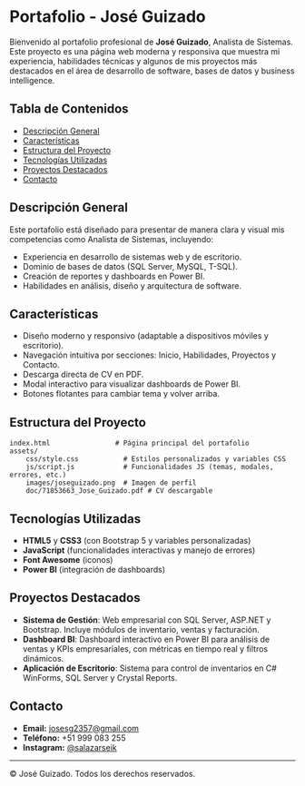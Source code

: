 # Portafolio - José Guizado

Bienvenido al portafolio profesional de **José Guizado**, Analista de Sistemas. Este proyecto es una página web moderna y responsiva que muestra mi experiencia, habilidades técnicas y algunos de mis proyectos más destacados en el área de desarrollo de software, bases de datos y business intelligence.

## Tabla de Contenidos
- [Descripción General](#descripción-general)
- [Características](#características)
- [Estructura del Proyecto](#estructura-del-proyecto)
- [Tecnologías Utilizadas](#tecnologías-utilizadas)
- [Proyectos Destacados](#proyectos-destacados)
- [Contacto](#contacto)

## Descripción General
Este portafolio está diseñado para presentar de manera clara y visual mis competencias como Analista de Sistemas, incluyendo:
- Experiencia en desarrollo de sistemas web y de escritorio.
- Dominio de bases de datos (SQL Server, MySQL, T-SQL).
- Creación de reportes y dashboards en Power BI.
- Habilidades en análisis, diseño y arquitectura de software.

## Características
- Diseño moderno y responsivo (adaptable a dispositivos móviles y escritorio).
- Navegación intuitiva por secciones: Inicio, Habilidades, Proyectos y Contacto.
- Descarga directa de CV en PDF.
- Modal interactivo para visualizar dashboards de Power BI.
- Botones flotantes para cambiar tema y volver arriba.

## Estructura del Proyecto
```
index.html                # Página principal del portafolio
assets/
	css/style.css           # Estilos personalizados y variables CSS
	js/script.js            # Funcionalidades JS (temas, modales, errores, etc.)
	images/joseguizado.png  # Imagen de perfil
	doc/71853663_Jose_Guizado.pdf # CV descargable
```

## Tecnologías Utilizadas
- **HTML5** y **CSS3** (con Bootstrap 5 y variables personalizadas)
- **JavaScript** (funcionalidades interactivas y manejo de errores)
- **Font Awesome** (iconos)
- **Power BI** (integración de dashboards)

## Proyectos Destacados
- **Sistema de Gestión**: Web empresarial con SQL Server, ASP.NET y Bootstrap. Incluye módulos de inventario, ventas y facturación.
- **Dashboard BI**: Dashboard interactivo en Power BI para análisis de ventas y KPIs empresariales, con métricas en tiempo real y filtros dinámicos.
- **Aplicación de Escritorio**: Sistema para control de inventarios en C# WinForms, SQL Server y Crystal Reports.

## Contacto
- **Email:** [josesg2357@gmail.com](mailto:josesg2357@gmail.com)
- **Teléfono:** +51 999 083 255
- **Instagram:** [@salazarseik](https://instagram.com/salazarseik)

---
© José Guizado. Todos los derechos reservados.
